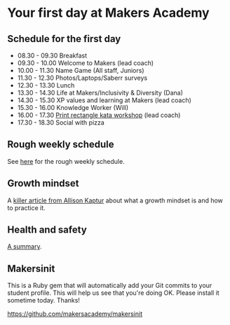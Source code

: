 # Your first day at Makers Academy

## Schedule for the first day

* 08.30 - 09.30 Breakfast
* 09.30 - 10.00 Welcome to Makers (lead coach)
* 10.00 - 11.30 Name Game (All staff, Juniors)
* 11.30 - 12.30 Photos/Laptops/Saberr surveys
* 12.30 - 13.30 Lunch
* 13.30 - 14.30 Life at Makers/Inclusivity & Diversity (Dana)
* 14.30 - 15.30 XP values and learning at Makers (lead coach)
* 15.30 - 16.00 Knowledge Worker (Will)
* 16.00 - 17.30 [Print rectangle kata workshop](https://github.com/makersacademy/course/blob/master/boris_bikes/print_a_rectangle_kata.md) (lead coach)
* 17.30 - 18.30 Social with pizza

## Rough weekly schedule

See [here](./example_schedule.md) for the rough weekly schedule.

## Growth mindset

A [killer article from Allison Kaptur](http://akaptur.com/blog/2015/10/10/effective-learning-strategies-for-programmers/) about what a growth mindset is and how to practice it.

## Health and safety

[A summary](https://github.com/makersacademy/course/blob/master/pills/health_and_safety.md).

## Makersinit

This is a Ruby gem that will automatically add your Git commits to your student profile.  This will help us see that you're doing OK.  Please install it sometime today.  Thanks!

https://github.com/makersacademy/makersinit
